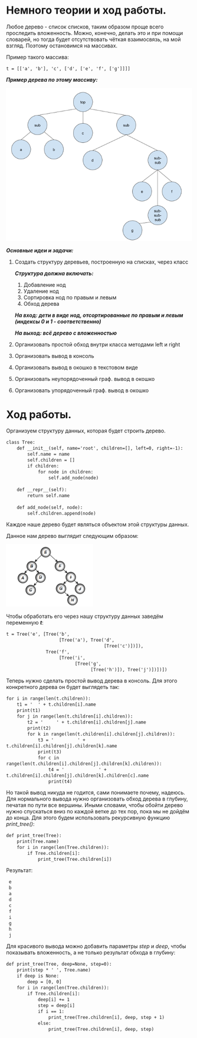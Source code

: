 # Немного теории и ход работы.

Любое дерево - список списков, таким образом проще всего проследить вложенность. Можно, конечно, делать это и при помощи словарей, но тогда будет отсутствовать чёткая взаимосвязь, на мой взгляд. Поэтому остановимся на массивах.

Пример такого массива: 

```
t = [['a', 'b'], 'c', ['d', ['e', 'f', ['g']]]]
```  
  
___Пример дерева по этому массиву:___

![](./trees.png "Пример дерева")
  

___Основные идеи и задачи:___
1. Создать структуру деревьев, построенную на списках, через класс  

    ___Структура должна включать:___  
      1. Добавление нод  
      2. Удаление нод  
      3. Сортировка нод по правым и левым  
      4. Обход дерева  

    ___На вход: дети в виде нод, отсортированные по правым и левым (индексы 0 и 1 - соответственно)___

    ___На выход: всё дерево с вложенностью___

2. Организовать простой обход внутри класса методами left и right

3. Организовать вывод в консоль

4. Организовать вывод в окошко в текстовом виде

5. Организовать неупорядоченный граф. вывод в окошко

6. Организовать упорядоченный граф. вывод в окошко

# Ход работы.

Организуем структуру данных, которая будет строить дерево.

```
class Tree:
    def __init__(self, name='root', children=[], left=0, right=-1):
        self.name = name
        self.children = []
        if children:
            for node in children:
                self.add_node(node)

    def __repr__(self):
        return self.name

    def add_node(self, node):
        self.children.append(node)
```

Каждое наше дерево будет являться объектом этой структуры данных.  

Данное нам дерево выглядит следующим образом:

![](./our_tree.png "Наше дерево")

Чтобы обработать его через нашу структуру данных заведём переменную ___t___:

```
t = Tree('e', [Tree('b',
                    [Tree('a'), Tree('d',
                                     [Tree('c')])]),
               Tree('f',
                    [Tree('i',
                          [Tree('g',
                                [Tree('h')]), Tree('j')])])])
```

Теперь нужно сделать простой вывод дерева в консоль. Для этого конкретного дерева он будет выглядеть так:

```
for i in range(len(t.children)):
    t1 = '  ' + t.children[i].name
    print(t1)
    for j in range(len(t.children[i].children)):
        t2 = '     ' + t.children[i].children[j].name
        print(t2)
        for k in range(len(t.children[i].children[j].children)):
            t3 = '         ' + t.children[i].children[j].children[k].name
            print(t3)
            for c in range(len(t.children[i].children[j].children[k].children)):
                t4 = '             ' + t.children[i].children[j].children[k].children[c].name
                print(t4)
```

Но такой вывод никуда не годится, сами понимаете почему, надеюсь. Для нормального вывода нужно организовать обход дерева в глубину, печатая по пути все вершины. Иными словами, чтобы обойти дерево нужно спускаться вниз по каждой ветке до тех пор, пока мы не дойдём до конца. Для этого будем использовать рекурсивную функцию *print_tree()*:

```
def print_tree(Tree):
    print(Tree.name)
    for i in range(len(Tree.children)):
        if Tree.children[i]:
            print_tree(Tree.children[i])
```

Результат:

```
 e
 b
 a
 d
 c
 f
 i
 g
 h
 j
```

Для красивого вывода можно добавить параметры *step* и *deep*, чтобы показывать вложенность, а не только результат обхода в глубину:

```
def print_tree(Tree, deep=None, step=0):
    print(step * ' ', Tree.name)
    if deep is None:
        deep = [0, 0]
    for i in range(len(Tree.children)):
        if Tree.children[i]:
            deep[i] += 1
            step = deep[i]
            if i == 1:
                print_tree(Tree.children[i], deep, step + 1)
            else:
                print_tree(Tree.children[i], deep, step)
```
